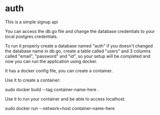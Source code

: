 # auth

This is a simple signup api

You can access the db.go file and change the database credentials to your local postgres credentials.

To run it properly create a database named "auth" if you doesn't changed the database name in db.go, create a table called "users" and 3 columns called "email", "password" and "id", so your setup will be completed and now you can run the application using docker.

It has a docker config file, you can create a container.

Use it to create a container:

sudo docker build --tag container-name-here .

Use it to run your container and be able to access localhost:

sudo docker run --network=host container-name-here

